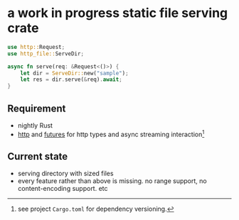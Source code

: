 # a work in progress static file serving crate

```rust
use http::Request;
use http_file::ServeDir;

async fn serve(req: &Request<()>) {
    let dir = ServeDir::new("sample");
    let res = dir.serve(&req).await;
}
```

## Requirement
- nightly Rust
- [http](https://crates.io/crates/http) and [futures](https://crates.io/crates/futures) for http types and async streaming interaction[^1]

## Current state
- serving directory with sized files
- every feature rather than above is missing. no range support, no content-encoding support. etc

[^1]: see project `Cargo.toml` for dependency versioning.
